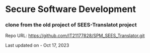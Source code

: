 # Secure Software Development
### clone from the old project of SEES-Translatot project
Repo URL: https://github.com/IT21177828/SPM_SEES_Translator.git

Last updated on - Oct 17, 2023
